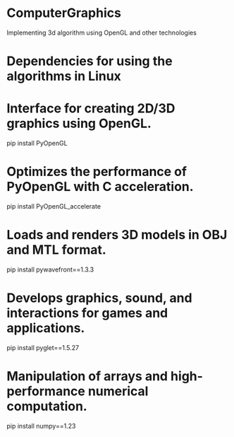 # ComputerGraphics
 Implementing 3d algorithm using OpenGL and other technologies

# Dependencies for using the algorithms in Linux

# Interface for creating 2D/3D graphics using OpenGL.
pip install PyOpenGL

# Optimizes the performance of PyOpenGL with C acceleration.
pip install PyOpenGL_accelerate

# Loads and renders 3D models in OBJ and MTL format.
pip install pywavefront==1.3.3

# Develops graphics, sound, and interactions for games and applications.
pip install pyglet==1.5.27

# Manipulation of arrays and high-performance numerical computation.
pip install numpy==1.23

